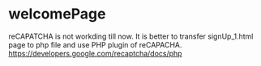 welcomePage
===========


reCAPATCHA is not workding till now. It is better to transfer signUp_1.html page to php file and use PHP plugin of reCAPACHA.
https://developers.google.com/recaptcha/docs/php

